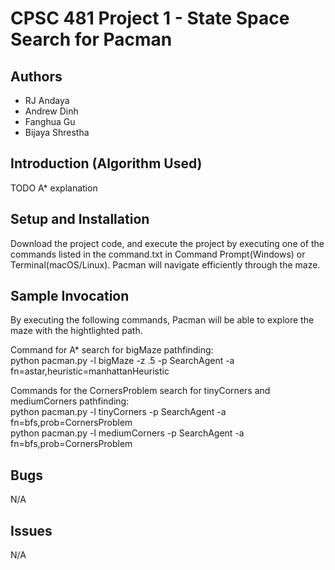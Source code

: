 # CPSC 481 Project 1 - State Space Search for Pacman
## Authors
- RJ Andaya
- Andrew Dinh
- Fanghua Gu
- Bijaya Shrestha

## Introduction (Algorithm Used)
TODO A* explanation

## Setup and Installation
Download the project code, and execute the project by executing one of the commands listed in the command.txt in Command Prompt(Windows) or Terminal(macOS/Linux). Pacman will navigate efficiently through the maze.

## Sample Invocation
By executing the following commands, Pacman will be able to explore the maze with the hightlighted path.

Command for A* search for bigMaze pathfinding: <br />
	python pacman.py -l bigMaze -z .5 -p SearchAgent -a fn=astar,heuristic=manhattanHeuristic <br />


Commands for the CornersProblem search for tinyCorners and mediumCorners pathfinding: <br />
	python pacman.py -l tinyCorners -p SearchAgent -a fn=bfs,prob=CornersProblem <br />
	python pacman.py -l mediumCorners -p SearchAgent -a fn=bfs,prob=CornersProblem <br />
	

## Bugs
N/A

## Issues
N/A
